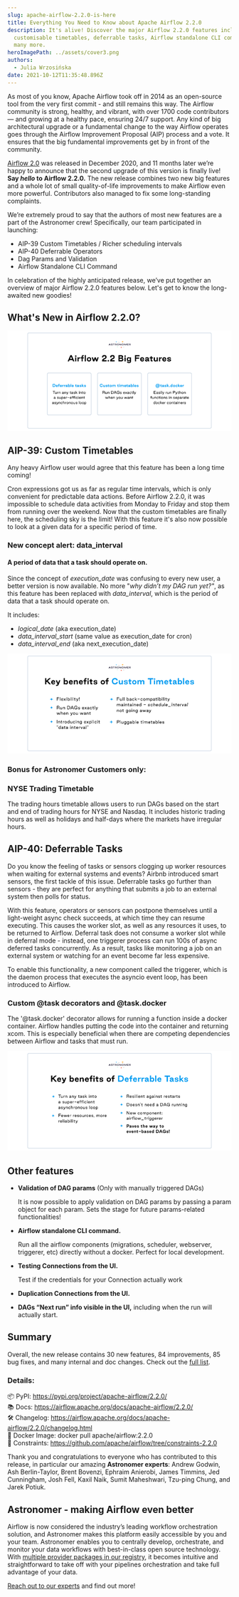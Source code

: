 ```yaml
---
slug: apache-airflow-2.2.0-is-here
title: Everything You Need to Know about Apache Airflow 2.2.0
description: It's alive! Discover the major Airflow 2.2.0 features including
  customisable timetables, deferrable tasks, Airflow standalone CLI command and
  many more.
heroImagePath: ../assets/cover3.png
authors:
  - Julia Wrzosińska
date: 2021-10-12T11:35:48.896Z
---
```

As most of you know, Apache Airflow took off in 2014 as an open-source tool from the very first commit - and still remains this way. The Airflow community is strong, healthy, and vibrant, with over 1700 code contributors — and growing at a healthy pace, ensuring 24/7 support. Any kind of big architectural upgrade or a fundamental change to the way Airflow operates goes through the Airflow Improvement Proposal (AIP) process and a vote. It ensures that the big fundamental improvements get by in front of the community.

[Airflow 2.0](http://astronomer.io/blog/introducing-airflow-2-0) was released in December 2020, and 11 months later we’re happy to announce that the second upgrade of this version is finally live! **Say *hello* to Airflow 2.2.0.** The new release combines two new big features and a whole lot of small quality-of-life improvements to make Airflow even more powerful. Contributors also managed to fix some long-standing complaints. 

We’re extremely proud to say that the authors of most new features are a part of the Astronomer crew! Specifically, our team participated in launching:

* AIP-39 Custom Timetables / Richer scheduling intervals
* AIP-40 Deferrable Operators
* Dag Params and Validation
* Airflow Standalone CLI Command

In celebration of the highly anticipated release, we’ve put together an overview of major Airflow 2.2.0 features below. Let's get to know the long-awaited new goodies!

## What's New in Airflow 2.2.0?

![](../assets/12102021_astroblog_pic3.png)

## AIP-39: Custom Timetables

Any heavy Airflow user would agree that this feature has been a long time coming!

Cron expressions got us as far as regular time intervals, which is only convenient for predictable data actions. Before Airflow 2.2.0, it was impossible to schedule data activities from Monday to Friday and stop them from running over the weekend. Now that the custom timetables are finally here, the scheduling sky is the limit! With this feature it's also now possible to look at a given data for a specific period of time. 

### New concept alert: data_interval

#### **A period of data that a task should operate on.**

Since the concept of *execution_date* was confusing to every new user, a better version is now available. No more "*why didn’t my DAG run yet?"*, as this feature has been replaced with *data_interval*, which is the period of data that a task should operate on. 

It includes:

* *logical_date* (aka execution_date)
* *data_interval_start* (same value as execution_date for cron)
* *data_interval_end* (aka next_execution_date)

![](../assets/timetables.png)

### Bonus for Astronomer Customers only:

### NYSE Trading Timetable

The trading hours timetable allows users to run DAGs based on the start and end of trading hours for NYSE and Nasdaq. It includes historic trading hours as well as holidays and half-days where the markets have irregular hours. 

## AIP-40: Deferrable Tasks

Do you know the feeling of tasks or sensors clogging up worker resources when waiting for external systems and events? Airbnb introduced smart sensors, the first tackle of this issue. Deferrable tasks go further than sensors - they are perfect for anything that submits a job to an external system then polls for status.

With this feature, operators or sensors can postpone themselves until a light-weight async check succeeds, at which time they can resume executing. This causes the worker slot, as well as any resources it uses, to be returned to Airflow. Deferral task does not consume a worker slot while in deferral mode - instead, one triggerer process can run 100s of async deferred tasks concurrently. As a result, tasks like monitoring a job on an external system or watching for an event become far less expensive. 

To enable this functionality, a new component called the triggerer, which is the daemon process that executes the asyncio event loop, has been introduced to Airflow.

### Custom @task decorators and @task.docker

The '@task.docker' decorator allows for running a function inside a docker container. Airflow handles putting the code into the container and returning xcom. This is especially beneficial when there are competing dependencies between Airflow and tasks that must run.

![](../assets/12102021_astroblog_pic2.png)

## Other features

* **Validation of DAG params** (Only with manually triggered DAGs)

  It is now possible to apply validation on DAG params by passing a param object for each param. Sets the stage for future params-related functionalities!
* **Airflow standalone CLI command.**

  Run all the airflow components (migrations, scheduler, webserver, triggerer, etc) directly without a docker. Perfect for local development.
* **Testing Connections from the UI.**

  Test if the credentials for your Connection actually work
* **Duplication Connections from the UI.**
* **DAGs “Next run” info visible in the UI,** including when the run will actually start.

## Summary

Overall, the new release contains 30 new features, 84 improvements, 85 bug fixes, and many internal and doc changes. Check out the [full list](https://airflow.apache.org/docs/apache-airflow/stable/changelog.html).

### **Details**:

📦 PyPI: <https://pypi.org/project/apache-airflow/2.2.0/>\
📚 Docs: <https://airflow.apache.org/docs/apache-airflow/2.2.0/>\
🛠️ Changelog: <https://airflow.apache.org/docs/apache-airflow/2.2.0/changelog.html>\
🐳 Docker Image: docker pull apache/airflow:2.2.0\
🚏 Constraints: <https://github.com/apache/airflow/tree/constraints-2.2.0>

Thank you and congratulations to everyone who has contributed to this release, in particular our amazing **Astronomer experts**: Andrew Godwin, Ash Berlin-Taylor, Brent Bovenzi, Ephraim Anierobi, James Timmins, Jed Cunningham, Josh Fell, Kaxil Naik, Sumit Maheshwari, Tzu-ping Chung, and Jarek Potiuk.

## Astronomer - making Airflow even better

Airflow is now considered the industry’s leading workflow orchestration solution, and Astronomer makes this platform easily accessible by you and your team. Astronomer enables you to centrally develop, orchestrate, and monitor your data workflows with best-in-class open source technology. With [multiple provider packages in our registry](https://registry.astronomer.io/providers/), it becomes intuitive and straightforward to take off with your pipelines orchestration and take full advantage of your data. 

[Reach out to our experts](https://www.astronomer.io/get-astronomer/) and find out more!